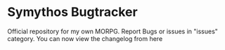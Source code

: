 # Symythos Bugtracker

Official repository for my own MORPG.
Report Bugs or issues in "issues" category.
You can now view the changelog from here
